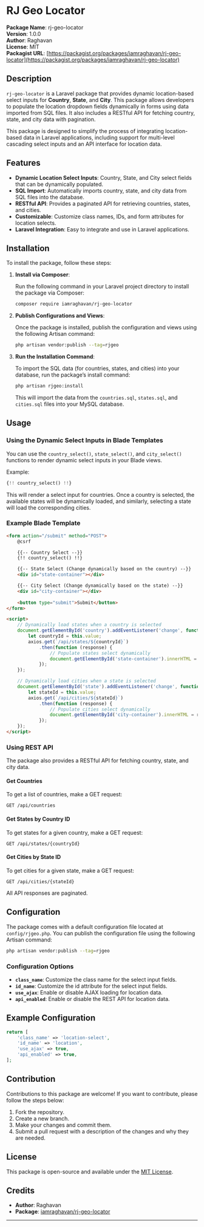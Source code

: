 # RJ Geo Locator

**Package Name**: rj-geo-locator  
**Version**: 1.0.0  
**Author**: Raghavan  
**License**: MIT  
**Packagist URL**: [https://packagist.org/packages/iamraghavan/rj-geo-locator](https://packagist.org/packages/iamraghavan/rj-geo-locator)

## Description

`rj-geo-locator` is a Laravel package that provides dynamic location-based select inputs for **Country**, **State**, and **City**. This package allows developers to populate the location dropdown fields dynamically in forms using data imported from SQL files. It also includes a RESTful API for fetching country, state, and city data with pagination.

This package is designed to simplify the process of integrating location-based data in Laravel applications, including support for multi-level cascading select inputs and an API interface for location data.

## Features

- **Dynamic Location Select Inputs**: Country, State, and City select fields that can be dynamically populated.
- **SQL Import**: Automatically imports country, state, and city data from SQL files into the database.
- **RESTful API**: Provides a paginated API for retrieving countries, states, and cities.
- **Customizable**: Customize class names, IDs, and form attributes for location selects.
- **Laravel Integration**: Easy to integrate and use in Laravel applications.

## Installation

To install the package, follow these steps:

1. **Install via Composer**:

   Run the following command in your Laravel project directory to install the package via Composer:
   ```bash
   composer require iamraghavan/rj-geo-locator
   ```

2. **Publish Configurations and Views**:

   Once the package is installed, publish the configuration and views using the following Artisan command:
   ```bash
   php artisan vendor:publish --tag=rjgeo
   ```

3. **Run the Installation Command**:

   To import the SQL data (for countries, states, and cities) into your database, run the package’s install command:
   ```bash
   php artisan rjgeo:install
   ```

   This will import the data from the `countries.sql`, `states.sql`, and `cities.sql` files into your MySQL database.

## Usage

### Using the Dynamic Select Inputs in Blade Templates

You can use the `country_select()`, `state_select()`, and `city_select()` functions to render dynamic select inputs in your Blade views.

Example:
```php
{!! country_select() !!}
```

This will render a select input for countries. Once a country is selected, the available states will be dynamically loaded, and similarly, selecting a state will load the corresponding cities.

### Example Blade Template

```html
<form action="/submit" method="POST">
    @csrf

    {{-- Country Select --}}
    {!! country_select() !!}

    {{-- State Select (Change dynamically based on the country) --}}
    <div id="state-container"></div>

    {{-- City Select (Change dynamically based on the state) --}}
    <div id="city-container"></div>
    
    <button type="submit">Submit</button>
</form>

<script>
    // Dynamically load states when a country is selected
    document.getElementById('country').addEventListener('change', function () {
        let countryId = this.value;
        axios.get(`/api/states/${countryId}`)
            .then(function (response) {
                // Populate states select dynamically
                document.getElementById('state-container').innerHTML = response.data.html;
            });
    });

    // Dynamically load cities when a state is selected
    document.getElementById('state').addEventListener('change', function () {
        let stateId = this.value;
        axios.get(`/api/cities/${stateId}`)
            .then(function (response) {
                // Populate cities select dynamically
                document.getElementById('city-container').innerHTML = response.data.html;
            });
    });
</script>
```

### Using REST API

The package also provides a RESTful API for fetching country, state, and city data.

#### Get Countries

To get a list of countries, make a GET request:

```
GET /api/countries
```

#### Get States by Country ID

To get states for a given country, make a GET request:

```
GET /api/states/{countryId}
```

#### Get Cities by State ID

To get cities for a given state, make a GET request:

```
GET /api/cities/{stateId}
```

All API responses are paginated.

## Configuration

The package comes with a default configuration file located at `config/rjgeo.php`. You can publish the configuration file using the following Artisan command:

```bash
php artisan vendor:publish --tag=rjgeo
```

### Configuration Options

- **`class_name`**: Customize the class name for the select input fields.
- **`id_name`**: Customize the id attribute for the select input fields.
- **`use_ajax`**: Enable or disable AJAX loading for location data.
- **`api_enabled`**: Enable or disable the REST API for location data.

## Example Configuration

```php
return [
    'class_name' => 'location-select',
    'id_name' => 'location',
    'use_ajax' => true,
    'api_enabled' => true,
];
```

## Contribution

Contributions to this package are welcome! If you want to contribute, please follow the steps below:

1. Fork the repository.
2. Create a new branch.
3. Make your changes and commit them.
4. Submit a pull request with a description of the changes and why they are needed.

## License

This package is open-source and available under the [MIT License](https://opensource.org/licenses/MIT).

## Credits

- **Author**: Raghavan
- **Package**: [iamraghavan/rj-geo-locator](https://packagist.org/packages/iamraghavan/rj-geo-locator)


---
